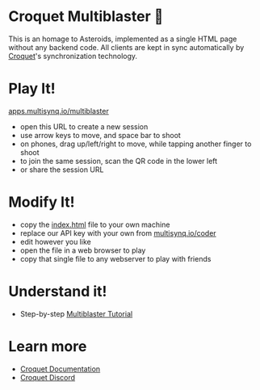 # Croquet Multiblaster 🚀

This is an homage to Asteroids, implemented as a single HTML page without any backend code.
All clients are kept in sync automatically by [Croquet](https://croquet.io/)'s synchronization technology.

# Play It!

[apps.multisynq.io/multiblaster](https://apps.multisynq.io/multiblaster)

* open this URL to create a new session
* use arrow keys to move, and space bar to shoot
* on phones, drag up/left/right to move, while tapping another finger to shoot
* to join the same session, scan the QR code in the lower left
* or share the session URL

# Modify It!

* copy the [index.html](index.html) file to your own machine
* replace our API key with your own from [multisynq.io/coder](https://multisynq.io/coder/)
* edit however you like
* open the file in a web browser to play
* copy that single file to any webserver to play with friends

# Understand it!

* Step-by-step [Multiblaster Tutorial](https://croquet.github.io/multiblaster-tutorial/)

# Learn more

* [Croquet Documentation](https://croquet.io/docs/croquet/)
* [Croquet Discord](https://croquet.io/discord)
